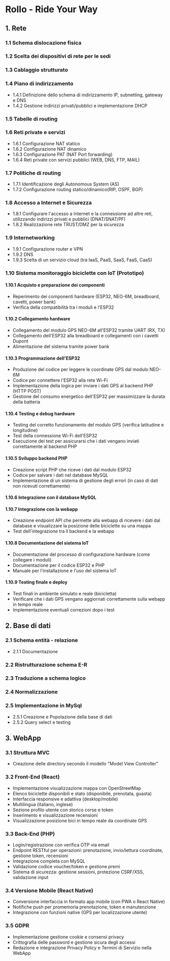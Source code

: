 # Rollo - Ride Your Way

## 1. Rete 

### 1.1 Schema dislocazione fisica

### 1.2 Scelta dei dispositivi di rete per le sedi

### 1.3 Cablaggio strutturato

### 1.4 Piano di indirizzamento
- 1.4.1 Definizione dello schema di indirizzamento IP, subnetting, gateway e DNS
- 1.4.2 Gestione indirizzi privati/pubblici e implementazione DHCP

### 1.5 Tabelle di routing

### 1.6 Reti private e servizi
- 1.6.1 Configurazione NAT statico
- 1.6.2 Configurazione NAT dinamico
- 1.6.3 Configurazione PAT (NAT Port forwarding)
- 1.6.4 Reti private con servizi pubblici (WEB, DNS, FTP, MAIL)

### 1.7 Politiche di routing
- 1.7.1 Identificazione degli Autonomous System (AS)
- 1.7.2 Configurazione routing statico/dinamico(RIP, OSPF, BGP)

### 1.8 Accesso a Internet e Sicurezza
- 1.8.1 Configurare l'accesso a Internet e la connessione ad altre reti, utilizzando indirizzi privati e pubblici (DNAT/SNAT/PF)
- 1.8.2 Realizzazione rete TRUST/DMZ per la sicurezza

### 1.9 Internetworking
- 1.9.1 Configurazione router e VPN
- 1.9.2 DNS
- 1.9.3 Scelta di un servizio cloud (tra IaaS, PaaS, SaaS, FaaS, CaaS)

### 1.10 Sistema monitoraggio biciclette con IoT (Prototipo)

#### 1.10.1 Acquisto e preparazione dei componenti
   - Reperimento dei componenti hardware (ESP32, NEO-6M, breadboard, cavetti, power bank)
   - Verifica della compatibilità tra i moduli e l'ESP32

#### 1.10.2 Collegamento hardware
   - Collegamento del modulo GPS NEO-6M all'ESP32 tramite UART (RX, TX)
   - Collegamento dell'ESP32 alla breadboard e collegamenti con i cavetti Dupont
   - Alimentazione del sistema tramite power bank

#### 1.10.3 Programmazione dell'ESP32
   - Produzione del codice per leggere le coordinate GPS dal modulo NEO-6M
   - Codice per connettere l'ESP32 alla rete Wi-Fi
   - Implementazione della logica per inviare i dati GPS al backend PHP (HTTP POST)
   - Gestione del consumo energetico dell'ESP32 per massimizzare la durata della batteria

#### 1.10.4 Testing e debug hardware
   - Testing del corretto funzionamento del modulo GPS (verifica latitudine e longitudine)
   - Test della connessione Wi-Fi dell'ESP32
   - Esecuzione dei test per assicurarsi che i dati vengano inviati correttamente al backend PHP

#### 1.10.5 Sviluppo backend PHP
   - Creazione script PHP che riceve i dati dal modulo ESP32
   - Codice per salvare i dati nel database MySQL
   - Implementazione di un sistema di gestione degli errori (in caso di dati non ricevuti correttamente)

#### 1.10.6 Integrazione con il database MySQL

#### 1.10.7 Integrazione con la webapp
   - Creazione endpoint API che permette alla webapp di ricevere i dati dal database e visualizzare la posizione delle biciclette su una mappa
   - Test dell'integrazione tra il backend e la webapp

#### 1.10.8 Documentazione del sistema IoT
   - Documentazione del processo di configurazione hardware (come collegare i moduli)
   - Documentazione per il codice ESP32 e PHP
   - Manuale per l'installazione e l'uso del sistema IoT

#### 1.10.9 Testing finale e deploy
   - Test finali in ambiente simulato e reale (bicicletta)
   - Verificare che i dati GPS vengano aggiornati correttamente sulla webapp in tempo reale
   - Implementazione eventuali correzioni dopo i test

## 2. Base di dati

### 2.1 Schema entità - relazione
- 2.1.1 Documentazione

### 2.2 Ristrutturazione schema E-R

### 2.3 Traduzione a schema logico

### 2.4 Normalizzazione

### 2.5 Implementazione in MySql
- 2.5.1 Creazione e Popolazione della base di dati
- 2.5.2 Query select e testing

## 3. WebApp

### 3.1 Struttura MVC
- Creazione delle directory secondo il modello "Model View Controller"

### 3.2 Front-End (React)
- Implementazione visualizzazione mappa con OpenStreetMap
- Elenco biciclette disponibili e stato (disponibile, prenotata, guasta)
- Interfaccia responsive e adattiva (desktop/mobile)
- Multilingua (italiano, inglese)
- Sezione profilo utente con storico corse e token
- Inserimento e visualizzazione recensioni
- Visualizzazione posizione bici in tempo reale da coordinate GPS

### 3.3 Back-End (PHP)
- Login/registrazione con verifica OTP via email
- Endpoint RESTful per operazioni: prenotazione, invio/lettura coordinate, gestione token, recensioni
- Integrazione completa con MySQL
- Validazione codice voucher/token e gestione premi
- Sistema di sicurezza: gestione sessioni, protezione CSRF/XSS, validazione input

### 3.4 Versione Mobile (React Native)
- Conversione interfaccia in formato app mobile (con PWA o React Native)
- Notifiche push per promemoria prenotazione, token e manutenzione
- Integrazione con funzioni native (GPS per localizzazione utente)

### 3.5 GDPR
- Implementazione gestione cookie e consensi privacy
- Crittografia delle password e gestione sicura degli accessi
- Redazione e integrazione Privacy Policy e Termini di Servizio nella WebApp
